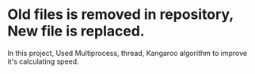 Old files is removed in repository, New file is replaced.
========================================================
In this project, Used Multiprocess, thread, Kangaroo algorithm to improve it's calculating speed.
